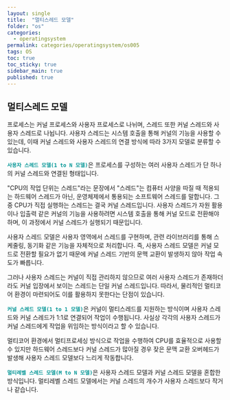```yaml
---
layout: single
title:  "멀티스레드 모델"
folder: "os"
categories:
  - operatingsystem
permalink: categories/operatingsystem/os005
tags: OS
toc: true
toc_sticky: true
sidebar_main: true
published: true
---
```


## 멀티스레드 모델
프로세스는 커널 프로세스와 사용자 프로세스로 나뉘며, 스레드 또한 커널 스레드와 사용자 스레드로 나뉩니다. 사용자 스레드는 시스템 호출을 통해 커널의 기능을 사용할 수 있는데, 이때 커널 스레드와 사용자 스레드의 연결 방식에 따라 3가지 모델로 분류할 수 있습니다.

<span style="color: rgb(3, 150, 150); font-weight: bold;">`사용자 스레드 모델(1 to N 모델)`</span>은 프로세스를 구성하는 여러 사용자 스레드가 단 하나의 커널 스레드와 연결된 형태입니다.

"CPU의 작업 단위는 스레드"라는 문장에서 "스레드"는 컴퓨터 사양을 따질 때 적용되는 하드웨어 스레드가 아닌, 운영체제에서 통용되는 소프트웨어 스레드를 말합니다. 그 중 CPU가 직접 실행하는 스레드는 결국 커널 스레드입니다. 사용자 스레드가 자원 활용이나 입출력 같은 커널의 기능을 사용하려면 시스템 호출을 통해 커널 모드로 전환해야 하며, 이 과정에서 커널 스레드가 실행되기 때문입니다.

사용자 스레드 모델은 사용자 영역에서 스레드를 구현하며, 관련 라이브러리를 통해 스케줄링, 동기화 같은 기능을 자체적으로 처리합니다. 즉, 사용자 스레드 모델은 커널 모드로 전환할 필요가 없기 때문에 커널 스레드 기반의 문맥 교환이 발생하지 않아 작업 속도가 빠릅니다.

그러나 사용자 스레드는 커널이 직접 관리하지 않으므로 여러 사용자 스레드가 존재하더라도 커널 입장에서 보이는 스레드는 단일 커널 스레드입니다. 따라서, 물리적인 멀티코어 환경이 마련되어도 이를 활용하지 못한다는 단점이 있습니다.

<span style="color: rgb(3, 150, 150); font-weight: bold;">`커널 스레드 모델(1 to 1 모델)`</span>은 커널이 멀티스레드를 지원하는 방식이며 사용자 스레드와 커널 스레드가 1:1로 연결되어 작업이 수행됩니다. 사실상 각각의 사용자 스레드가 커널 스레드에게 작업을 위임하는 방식이라고 할 수 있습니다.

멀티코어 환경에서 멀티프로세싱 방식으로 작업을 수행하여 CPU를 효율적으로 사용할 수 있지만 하드웨어 스레드보다 커널 스레드가 많아질 경우 잦은 문맥 교환 오버헤드가 발생해 사용자 스레드 모델보다 느리게 작동합니다.

<span style="color: rgb(3, 150, 150); font-weight: bold;">`멀티레벨 스레드 모델(M to N 모델)`</span>은 사용자 스레드 모델과 커널 스레드 모델을 혼합한 방식입니다. 멀티레벨 스레드 모델에서는 커널 스레드의 개수가 사용자 스레드보다 작거나 같습니다.